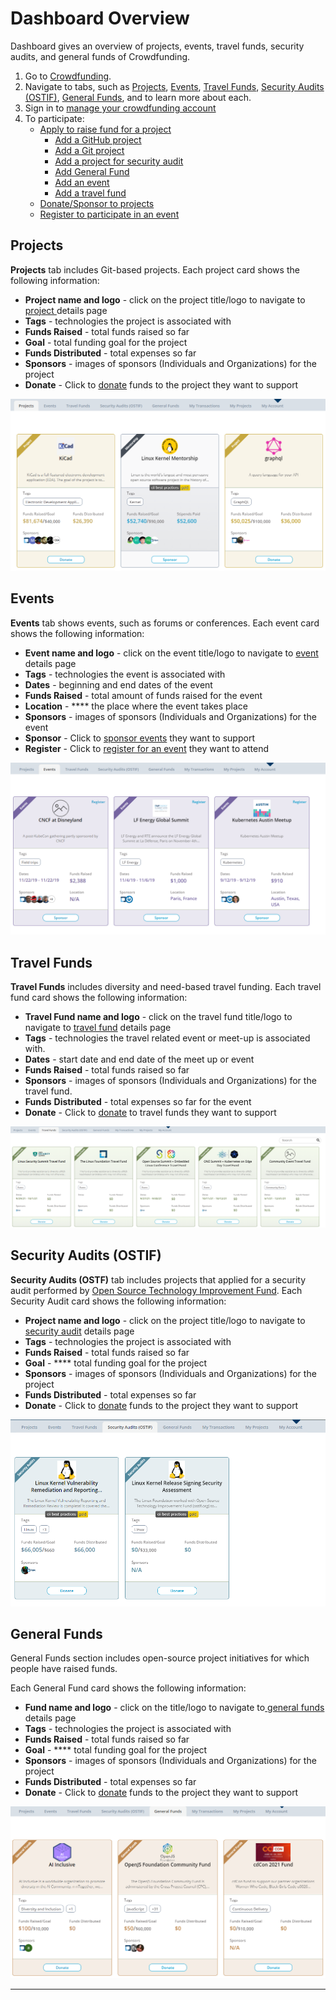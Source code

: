 # Dashboard Overview

Dashboard gives an overview of projects, events, travel funds, security audits, and general funds of Crowdfunding.

1. Go to [Crowdfunding](https://crowdfunding.lfx.linuxfoundation.org).
2. Navigate to tabs, such as [Projects](./#Dashboard-ProjectsandMentorships), [Events](./#Dashboard-Events), [Travel Funds](./#Dashboard-TravelScholarships), [Security Audits (OSTIF)](./#security-audits-ostif), [General Funds](./#general-funds), and to learn more about each.
3. Sign in to [manage your crowdfunding account](../manage-your-crowdfunding-account.md)
4. To participate:
   * [Apply to raise fund for a project](../apply-for-crowdfunding/)
     * [Add a GitHub project](../apply-for-crowdfunding/add-a-github-project.md)
     * [Add a Git project](../apply-for-crowdfunding/add-a-git-project.md)
     * [Add a project for security audit](../apply-for-crowdfunding/add-a-project-for-security-audit.md)
     * [Add General Fund](../apply-for-crowdfunding/add-general-fund.md)
     * [Add an event](../apply-for-crowdfunding/add-an-event.md)
     * [Add a travel fund](../apply-for-crowdfunding/add-a-travel-fund.md)
   * [Donate/Sponsor to projects](../donate-sponsor/)
   * [Register to participate in an event](../register-for-an-event.md)

## Projects <a href="#dashboard-projectsandmentorships" id="dashboard-projectsandmentorships"></a>

**Projects** tab includes Git-based projects. Each project card shows the following information:

* **Project name and logo** - click on the project title/logo to navigate to[ project ](projects.md)details page
* **Tags** - technologies the project is associated with
* **Funds Raised** - total funds raised so far
* **Goal** - total funding goal for the project
* **Funds Distributed** - total expenses so far
* **Sponsors** - images of sponsors (Individuals and Organizations) for the project
* **Donate** - Click to [donate](../donate-sponsor/) funds to the project they want to support

![Projects](../../.gitbook/assets/projects.png)

## Events <a href="#dashboard-events" id="dashboard-events"></a>

**Events** tab shows events, such as forums or conferences.  Each event card shows the following information:

* **Event name and logo** - click on the event title/logo to navigate to [event ](events.md)details page
* **Tags** - technologies the event is associated with
* **Dates** - beginning and end dates of the event
* **Funds Raised** - total amount of funds raised for the event
* **Location** - **** the place where the event takes place
* **Sponsors** - images of sponsors (Individuals and Organizations) for the event
* **Sponsor** - Click to [sponsor events](../donate-sponsor/sponsor-events.md) they want to support
* **Register** - Click to [register for an event](../register-for-an-event.md) they want to attend

![Events](../../.gitbook/assets/events.png)

## Travel Funds <a href="#dashboard-travelscholarships" id="dashboard-travelscholarships"></a>

**Travel Funds** includes diversity and need-based travel funding. Each travel fund card shows the following information:

* **Travel Fund name and logo** - click on the travel fund title/logo to navigate to [travel fund](travel-funds.md) details page
* **Tags** - technologies the travel related event or meet-up is associated with.
* **Dates** - start date and end date of the meet up or event
* **Funds Raised** - total funds raised so far
* **Sponsors** - images of sponsors (Individuals and Organizations) for the travel fund.
* **Funds** **Distributed** - total expenses so far for the event
* **Donate** - Click to [donate](../donate-sponsor/) to travel funds they want to support

![Travel Funds](<../../.gitbook/assets/travel funds.png>)

## Security Audits (OSTIF)

**Security Audits (OSTF)** tab includes projects that applied for a security audit performed by [Open Source Technology Improvement Fund](https://ostif.org/the-ostif-mission/). Each Security Audit card shows the following information:

* **Project name and logo** - click on the project title/logo to navigate to[ security audit](security-audit.md) details page
* **Tags** - technologies the project is associated with
* **Funds Raised** - total funds raised so far
* **Goal** - **** total funding goal for the project
* **Sponsors** - images of sponsors (Individuals and Organizations) for the project
* **Funds Distributed** - total expenses so far
* **Donate** - Click to [donate](../donate-sponsor/) funds to the project they want to support

![Security Audits](<../../.gitbook/assets/security audits.png>)

## General Funds

General Funds section includes open-source project initiatives for which people have raised funds.

Each General Fund card shows the following information:

* **Fund name and logo** - click on the title/logo to navigate to[ ](projects.md)[general funds](general-funds.md) details page
* **Tags** - technologies the project is associated with
* **Funds Raised** - total funds raised so far
* **Goal** - **** total funding goal for the project
* **Sponsors** - images of sponsors (Individuals and Organizations) for the project
* **Funds Distributed** - total expenses so far
* **Donate** - Click to [donate](../donate-sponsor/) funds to the project they want to support



![General Funds](<../../.gitbook/assets/general funds.png>)

****
